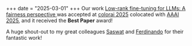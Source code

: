 +++
date = "2025-03-01"
+++
Our work [Low-rank fine-tuning for LLMs: A fairness perspective
](https://arxiv.org/pdf/2405.18572) was accepted at [colorai 2025](https://april-tools.github.io/colorai/) colocated with [AAAI 2025](https://aaai.org/conference/aaai/aaai-25/), and it received the **Best Paper** award!

A huge shout-out to my great colleagues [Saswat](https://saswatdas.com/) and [Ferdinando](https://nandofioretto.github.io/) for their fantastic work!
